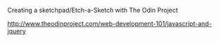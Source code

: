 Creating a sketchpad/Etch-a-Sketch with The Odin Project

http://www.theodinproject.com/web-development-101/javascript-and-jquery
